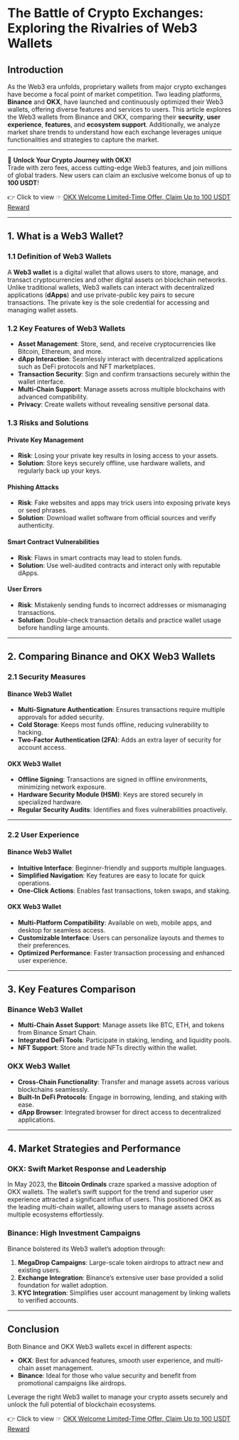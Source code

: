 # The Battle of Crypto Exchanges: Exploring the Rivalries of Web3 Wallets

## Introduction

As the Web3 era unfolds, proprietary wallets from major crypto exchanges have become a focal point of market competition. Two leading platforms, **Binance** and **OKX**, have launched and continuously optimized their Web3 wallets, offering diverse features and services to users. This article explores the Web3 wallets from Binance and OKX, comparing their **security**, **user experience**, **features**, and **ecosystem support**. Additionally, we analyze market share trends to understand how each exchange leverages unique functionalities and strategies to capture the market.

---

🚀 **Unlock Your Crypto Journey with OKX!**  
Trade with zero fees, access cutting-edge Web3 features, and join millions of global traders. New users can claim an exclusive welcome bonus of up to **100 USDT**!  

👉 Click to view ☞ [OKX Welcome Limited-Time Offer, Claim Up to 100 USDT Reward](https://bit.ly/OKXe)

---

## 1. What is a Web3 Wallet?

### 1.1 Definition of Web3 Wallets

A **Web3 wallet** is a digital wallet that allows users to store, manage, and transact cryptocurrencies and other digital assets on blockchain networks. Unlike traditional wallets, Web3 wallets can interact with decentralized applications (**dApps**) and use private-public key pairs to secure transactions. The private key is the sole credential for accessing and managing wallet assets.

### 1.2 Key Features of Web3 Wallets

- **Asset Management**: Store, send, and receive cryptocurrencies like Bitcoin, Ethereum, and more.
- **dApp Interaction**: Seamlessly interact with decentralized applications such as DeFi protocols and NFT marketplaces.
- **Transaction Security**: Sign and confirm transactions securely within the wallet interface.
- **Multi-Chain Support**: Manage assets across multiple blockchains with advanced compatibility.
- **Privacy**: Create wallets without revealing sensitive personal data.

### 1.3 Risks and Solutions

#### **Private Key Management**
- **Risk**: Losing your private key results in losing access to your assets.
- **Solution**: Store keys securely offline, use hardware wallets, and regularly back up your keys.

#### **Phishing Attacks**
- **Risk**: Fake websites and apps may trick users into exposing private keys or seed phrases.
- **Solution**: Download wallet software from official sources and verify authenticity.

#### **Smart Contract Vulnerabilities**
- **Risk**: Flaws in smart contracts may lead to stolen funds.
- **Solution**: Use well-audited contracts and interact only with reputable dApps.

#### **User Errors**
- **Risk**: Mistakenly sending funds to incorrect addresses or mismanaging transactions.
- **Solution**: Double-check transaction details and practice wallet usage before handling large amounts.

---

## 2. Comparing Binance and OKX Web3 Wallets

### 2.1 Security Measures

#### Binance Web3 Wallet
- **Multi-Signature Authentication**: Ensures transactions require multiple approvals for added security.
- **Cold Storage**: Keeps most funds offline, reducing vulnerability to hacking.
- **Two-Factor Authentication (2FA)**: Adds an extra layer of security for account access.

#### OKX Web3 Wallet
- **Offline Signing**: Transactions are signed in offline environments, minimizing network exposure.
- **Hardware Security Module (HSM)**: Keys are stored securely in specialized hardware.
- **Regular Security Audits**: Identifies and fixes vulnerabilities proactively.

---

### 2.2 User Experience

#### Binance Web3 Wallet
- **Intuitive Interface**: Beginner-friendly and supports multiple languages.
- **Simplified Navigation**: Key features are easy to locate for quick operations.
- **One-Click Actions**: Enables fast transactions, token swaps, and staking.

#### OKX Web3 Wallet
- **Multi-Platform Compatibility**: Available on web, mobile apps, and desktop for seamless access.
- **Customizable Interface**: Users can personalize layouts and themes to their preferences.
- **Optimized Performance**: Faster transaction processing and enhanced user experience.

---

## 3. Key Features Comparison

### Binance Web3 Wallet
- **Multi-Chain Asset Support**: Manage assets like BTC, ETH, and tokens from Binance Smart Chain.
- **Integrated DeFi Tools**: Participate in staking, lending, and liquidity pools.
- **NFT Support**: Store and trade NFTs directly within the wallet.

### OKX Web3 Wallet
- **Cross-Chain Functionality**: Transfer and manage assets across various blockchains seamlessly.
- **Built-In DeFi Protocols**: Engage in borrowing, lending, and staking with ease.
- **dApp Browser**: Integrated browser for direct access to decentralized applications.

---

## 4. Market Strategies and Performance

### OKX: Swift Market Response and Leadership

In May 2023, the **Bitcoin Ordinals** craze sparked a massive adoption of OKX wallets. The wallet’s swift support for the trend and superior user experience attracted a significant influx of users. This positioned OKX as the leading multi-chain wallet, allowing users to manage assets across multiple ecosystems effortlessly.

### Binance: High Investment Campaigns

Binance bolstered its Web3 wallet’s adoption through:
1. **MegaDrop Campaigns**: Large-scale token airdrops to attract new and existing users.
2. **Exchange Integration**: Binance’s extensive user base provided a solid foundation for wallet adoption.
3. **KYC Integration**: Simplifies user account management by linking wallets to verified accounts.

---

## Conclusion

Both Binance and OKX Web3 wallets excel in different aspects:

- **OKX**: Best for advanced features, smooth user experience, and multi-chain asset management.
- **Binance**: Ideal for those who value security and benefit from promotional campaigns like airdrops.

Leverage the right Web3 wallet to manage your crypto assets securely and unlock the full potential of blockchain ecosystems.

👉 Click to view ☞ [OKX Welcome Limited-Time Offer, Claim Up to 100 USDT Reward](https://bit.ly/OKXe)
